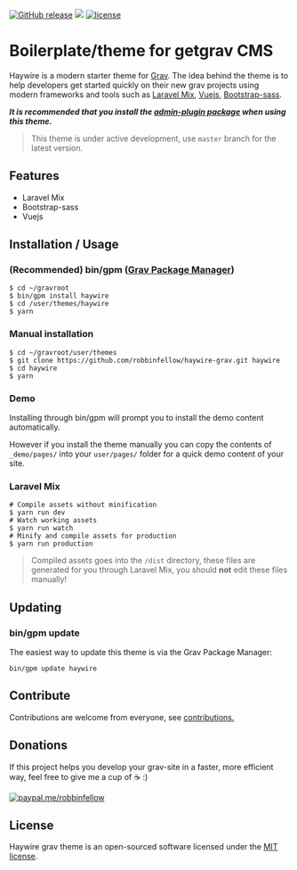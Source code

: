 [![GitHub release](https://img.shields.io/github/release/robbinfellow/haywire-grav.svg?style=flat-square)](https://github.com/robbinfellow/haywire-grav/releases) [![](https://img.shields.io/github/issues-raw/robbinfellow/haywire-grav.svg?style=flat-square)](https://github.com/robbinfellow/haywire-grav/issues) [![license](https://img.shields.io/github/license/robbinfellow/haywire-grav.svg?style=flat-square)](https://github.com/robbinfellow/haywire-grav/blob/master/LICENSE)

# Boilerplate/theme for getgrav CMS

Haywire is a modern starter theme for [Grav](https://getgrav.org/). The idea behind the theme is to help developers get started quickly on their new grav projects using modern frameworks and tools such as [Laravel Mix](https://laravel.com/docs/5.4/mix), [Vuejs](http://vuejs.org/), [Bootstrap-sass](https://github.com/twbs/bootstrap-sass).

**_It is recommended that you install the [admin-plugin package](https://github.com/getgrav/grav-plugin-admin) when using this theme._**

> This theme is under active development, use `master` branch for the latest version.

## Features

* Laravel Mix
* Bootstrap-sass
* Vuejs

## Installation / Usage

### (Recommended) bin/gpm ([Grav Package Manager](http://learn.getgrav.org/advanced/grav-gpm))
        
    $ cd ~/gravroot
    $ bin/gpm install haywire
    $ cd /user/themes/haywire
    $ yarn

### Manual installation
        
    $ cd ~/gravroot/user/themes
    $ git clone https://github.com/robbinfellow/haywire-grav.git haywire
    $ cd haywire
    $ yarn

### Demo

Installing through bin/gpm will prompt you to install the demo content automatically. 

However if you install the theme manually you can copy the contents of `_demo/pages/` into your `user/pages/` folder for a quick demo content of your site.

### Laravel Mix

```shell
# Compile assets without minification
$ yarn run dev
# Watch working assets
$ yarn run watch
# Minify and compile assets for production
$ yarn run production
```

> Compiled assets goes into the `/dist` directory, these files are generated for you through Laravel Mix, you should **not** edit these files manually!

## Updating

### bin/gpm update

The easiest way to update this theme is via the Grav Package Manager:

    bin/gpm update haywire

## Contribute

Contributions are welcome from everyone, see [contributions.](https://github.com/robbinfellow/haywire-grav/blob/master/CONTRIBUTING.md)

## Donations

If this project helps you develop your grav-site in a faster, more efficient way, feel free to give me a cup of :coffee: :)

[![paypal.me/robbinfellow](https://www.paypalobjects.com/webstatic/paypalme/images/pp_logo_small.png)](https://www.paypal.me/robbinfellow)

## License

Haywire grav theme is an open-sourced software licensed under the [MIT license](http://opensource.org/licenses/MIT).
